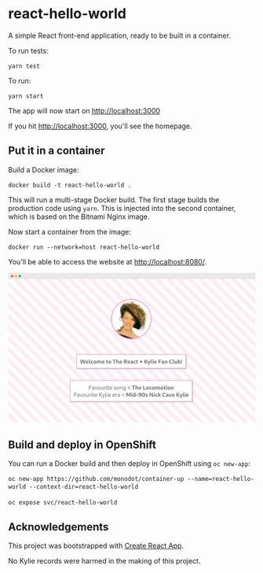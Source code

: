 # react-hello-world

A simple React front-end application, ready to be built in a container.

To run tests:

    yarn test

To run:

    yarn start

The app will now start on <http://localhost:3000>

If you hit <http://localhost:3000>, you'll see the homepage.

## Put it in a container

Build a Docker image:

    docker build -t react-hello-world .

This will run a multi-stage Docker build. The first stage builds the production code using `yarn`. This is injected into the second container, which is based on the Bitnami Nginx image.

Now start a container from the image:

    docker run --network=host react-hello-world

You'll be able to access the website at <http://localhost:8080/>.

![screenshot](screenshot.png)

## Build and deploy in OpenShift

You can run a Docker build and then deploy in OpenShift using `oc new-app`:

    oc new-app https://github.com/monodot/container-up --name=react-hello-world --context-dir=react-hello-world

    oc expose svc/react-hello-world

## Acknowledgements

This project was bootstrapped with [Create React App](https://github.com/facebook/create-react-app).

No Kylie records were harmed in the making of this project.

